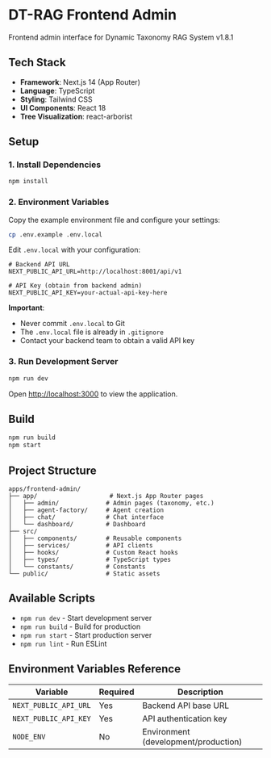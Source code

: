 # DT-RAG Frontend Admin

Frontend admin interface for Dynamic Taxonomy RAG System v1.8.1

## Tech Stack

- **Framework**: Next.js 14 (App Router)
- **Language**: TypeScript
- **Styling**: Tailwind CSS
- **UI Components**: React 18
- **Tree Visualization**: react-arborist

## Setup

### 1. Install Dependencies

```bash
npm install
```

### 2. Environment Variables

Copy the example environment file and configure your settings:

```bash
cp .env.example .env.local
```

Edit `.env.local` with your configuration:

```env
# Backend API URL
NEXT_PUBLIC_API_URL=http://localhost:8001/api/v1

# API Key (obtain from backend admin)
NEXT_PUBLIC_API_KEY=your-actual-api-key-here
```

**Important**:
- Never commit `.env.local` to Git
- The `.env.local` file is already in `.gitignore`
- Contact your backend team to obtain a valid API key

### 3. Run Development Server

```bash
npm run dev
```

Open [http://localhost:3000](http://localhost:3000) to view the application.

## Build

```bash
npm run build
npm start
```

## Project Structure

```
apps/frontend-admin/
├── app/                    # Next.js App Router pages
│   ├── admin/             # Admin pages (taxonomy, etc.)
│   ├── agent-factory/     # Agent creation
│   ├── chat/              # Chat interface
│   └── dashboard/         # Dashboard
├── src/
│   ├── components/        # Reusable components
│   ├── services/          # API clients
│   ├── hooks/             # Custom React hooks
│   ├── types/             # TypeScript types
│   └── constants/         # Constants
└── public/                # Static assets
```

## Available Scripts

- `npm run dev` - Start development server
- `npm run build` - Build for production
- `npm run start` - Start production server
- `npm run lint` - Run ESLint

## Environment Variables Reference

| Variable | Required | Description |
|----------|----------|-------------|
| `NEXT_PUBLIC_API_URL` | Yes | Backend API base URL |
| `NEXT_PUBLIC_API_KEY` | Yes | API authentication key |
| `NODE_ENV` | No | Environment (development/production) |
